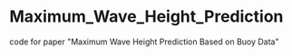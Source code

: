 # Maximum_Wave_Height_Prediction
code for paper "Maximum Wave Height Prediction Based on Buoy Data"
